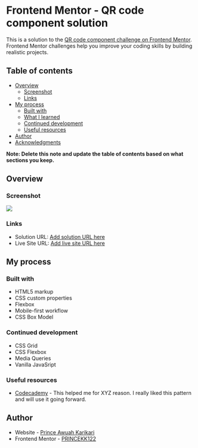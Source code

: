# Frontend Mentor - QR code component solution

This is a solution to the [QR code component challenge on Frontend Mentor](https://www.frontendmentor.io/challenges/qr-code-component-iux_sIO_H). Frontend Mentor challenges help you improve your coding skills by building realistic projects. 

## Table of contents

- [Overview](#overview)
  - [Screenshot](#screenshot)
  - [Links](#links)
- [My process](#my-process)
  - [Built with](#built-with)
  - [What I learned](#what-i-learned)
  - [Continued development](#continued-development)
  - [Useful resources](#useful-resources)
- [Author](#author)
- [Acknowledgments](#acknowledgments)

**Note: Delete this note and update the table of contents based on what sections you keep.**

## Overview

### Screenshot
![](images/Screenshot%202023-07-04%20at%2021-20-02%20Frontend%20Mentor%20QR%20code%20component.png)


### Links

- Solution URL: [Add solution URL here](https://github.com/PRINCEKK122/qr-component)
- Live Site URL: [Add live site URL here](https://your-live-site-url.com)

## My process

### Built with

- HTML5 markup
- CSS custom properties
- Flexbox
- Mobile-first workflow
- CSS Box Model


### Continued development
- CSS Grid
- CSS Flexbox
- Media Queries
- Vanilla JavaSript

### Useful resources

- [Codecademy](https://www.codecademy.com/career-journey/front-end-engineer) - This helped me for XYZ reason. I really liked this pattern and will use it going forward.

## Author

- Website - [Prince Awuah Karikari](https://www.your-site.com)
- Frontend Mentor - [PRINCEKK122](https://www.frontendmentor.io/profile/PRINCEKK122)
